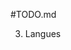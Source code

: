 #TODO.md

<!-- 1. Refaire le calcul  -->
<!-- 2. Imprimer -->
3. Langues

<!-- 4. alertes -->
<!-- 5. page header -->
<!-- 6. colors -->
<!-- 7. bargraph null si non cocher -->